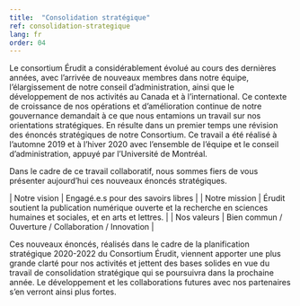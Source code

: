 ```yaml
---
title:  "Consolidation stratégique"
ref: consolidation-strategique
lang: fr
order: 04
---
```


Le consortium Érudit a considérablement évolué au cours des dernières années, avec l’arrivée de nouveaux membres dans notre équipe, l’élargissement de notre conseil d’administration, ainsi que le développement de nos activités au Canada et à l’international. Ce contexte de croissance de nos opérations et d’amélioration continue de notre gouvernance demandait à ce que nous entamions un travail sur nos orientations stratégiques. En résulte dans un premier temps une révision des énoncés stratégiques de notre Consortium. Ce travail a été réalisé à l’automne 2019 et à l’hiver 2020 avec l’ensemble de l’équipe et le conseil d’administration, appuyé par l’Université de Montréal.

Dans le cadre de ce travail collaboratif, nous sommes fiers de vous présenter aujourd’hui ces nouveaux énoncés stratégiques.

| Notre vision  | Engagé.e.s pour des savoirs libres                                                                                        |
| Notre mission | Érudit soutient la publication numérique ouverte et la recherche en sciences humaines et sociales, et en arts et lettres. |
| Nos valeurs   | Bien commun / Ouverture / Collaboration / Innovation                                                                      |

Ces nouveaux énoncés, réalisés dans le cadre de la planification stratégique 2020-2022 du Consortium Érudit, viennent apporter une plus grande clarté pour nos activités et jettent des bases solides en vue du travail de consolidation stratégique qui se poursuivra dans la prochaine année. Le développement et les collaborations futures avec nos partenaires s’en verront ainsi plus fortes.
